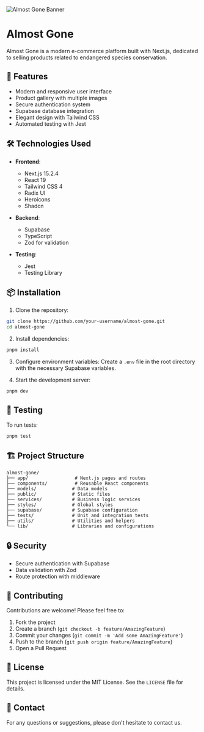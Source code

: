 ![Almost Gone Banner](https://viyxdvtppranqbnzygjq.supabase.co/storage/v1/object/public/banner//banner.png)

# Almost Gone

Almost Gone is a modern e-commerce platform built with Next.js, dedicated to selling products related to endangered species conservation.

## 🚀 Features

- Modern and responsive user interface
- Product gallery with multiple images
- Secure authentication system
- Supabase database integration
- Elegant design with Tailwind CSS
- Automated testing with Jest

## 🛠️ Technologies Used

- **Frontend**:
  - Next.js 15.2.4
  - React 19
  - Tailwind CSS 4
  - Radix UI
  - Heroicons
  - Shadcn

- **Backend**:
  - Supabase
  - TypeScript
  - Zod for validation

- **Testing**:
  - Jest
  - Testing Library

## 📦 Installation

1. Clone the repository:
```bash
git clone https://github.com/your-username/almost-gone.git
cd almost-gone
```

2. Install dependencies:
```bash
pnpm install
```

3. Configure environment variables:
Create a `.env` file in the root directory with the necessary Supabase variables.

4. Start the development server:
```bash
pnpm dev
```

## 🧪 Testing

To run tests:
```bash
pnpm test
```

## 🏗️ Project Structure

```
almost-gone/
├── app/                 # Next.js pages and routes
├── components/          # Reusable React components
├── models/             # Data models
├── public/             # Static files
├── services/           # Business logic services
├── styles/             # Global styles
├── supabase/           # Supabase configuration
├── tests/              # Unit and integration tests
├── utils/              # Utilities and helpers
└── lib/                # Libraries and configurations
```

## 🔒 Security

- Secure authentication with Supabase
- Data validation with Zod
- Route protection with middleware

## 🤝 Contributing

Contributions are welcome! Please feel free to:
1. Fork the project
2. Create a branch (`git checkout -b feature/AmazingFeature`)
3. Commit your changes (`git commit -m 'Add some AmazingFeature'`)
4. Push to the branch (`git push origin feature/AmazingFeature`)
5. Open a Pull Request

## 📄 License

This project is licensed under the MIT License. See the `LICENSE` file for details.

## 👥 Contact

For any questions or suggestions, please don't hesitate to contact us.
